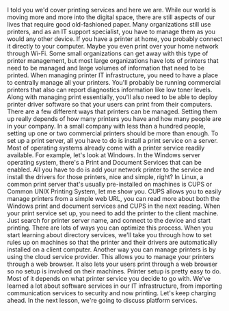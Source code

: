 I told you we'd cover printing
services and here we are. While our world is moving more and
more into the digital space, there are still aspects of our lives
that require good old-fashioned paper. Many organizations still use printers, and as an IT support specialist, you have to
manage them as you would any other device. If you have a printer at home, you probably connect it
directly to your computer. Maybe you even print over your
home network through Wi-Fi. Some small organizations can get away
with this type of printer management, but most large organizations have lots of
printers that need to be managed and large volumes of information
that need to be printed. When managing printer IT infrastructure, you need to have a place to
centrally manage all your printers. You'll probably be running
commercial printers that also can report diagnostics
information like low toner levels. Along with managing print essentially,
you'll also need to be able to deploy printer driver software so that your
users can print from their computers. There are a few different ways
that printers can be managed. Setting them up really depends of
how many printers you have and how many people are in your company. In a small company with less than
a hundred people, setting up one or two commercial printers
should be more than enough. To set up a print server, all you have to
do is install a print service on a server. Most of operating systems already come
with a printer service readily available. For example, let's look at Windows. In the Windows server operating system,
there's a Print and Document Services that can be enabled. All you have to do is add your
network printer to the service and install the drivers for those printers,
nice and simple, right? In Linux, a common print server that's
usually pre-installed on machines is CUPS or Common UNIX Printing System,
let me show you. CUPS allows you to easily manage printers
from a simple web URL, you can read more about both the Windows print and document
services and CUPS in the next reading. When your print service set up, you need
to add the printer to the client machine. Just search for printer server name, and
connect to the device and start printing. There are lots of ways you
can optimize this process. When you start learning
about directory services, we'll take you through how to set rules
up on machines so that the printer and their drivers are automatically
installed on a client computer. Another way you can manage printers is
by using the cloud service provider. This allows you to manage your
printers through a web browser. It also lets your users print
through a web browser so no setup is involved on their machines. Printer setup is pretty easy to do. Most of it depends on what printer
service you decide to go with. We've learned a lot about software
services in our IT infrastructure, from importing communication services
to security and now printing. Let's keep charging ahead. In the next lesson,
we're going to discuss platform services.